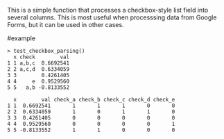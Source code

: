 This is a simple function that processes a checkbox-style list field into several columns. This is most useful when processsing data from Google Forms, but it can be used in other cases.

#example

    > test_checkbox_parsing()
      x check        val
    1 1 a,b,c  0.6692541
    2 2 a,c,d  0.6334059
    3 3        0.4261405
    4 4     e  0.9529560
    5 5   a,b -0.8133552

      x        val check_a check_b check_c check_d check_e
    1 1  0.6692541       1       1       1       0       0
    2 2  0.6334059       1       0       1       1       0
    3 3  0.4261405       0       0       0       0       0
    4 4  0.9529560       0       0       0       0       1
    5 5 -0.8133552       1       1       0       0       0

